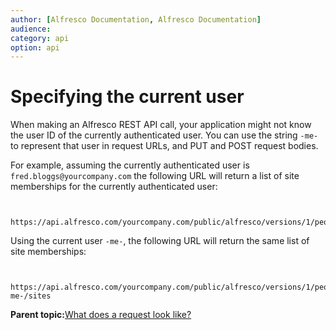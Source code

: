 ```yaml
---
author: [Alfresco Documentation, Alfresco Documentation]
audience: 
category: api
option: api
---
```


# Specifying the current user

When making an Alfresco REST API call, your application might not know the user ID of the currently authenticated user. You can use the string `-me-` to represent that user in request URLs, and PUT and POST request bodies.

For example, assuming the currently authenticated user is `fred.bloggs@yourcompany.com` the following URL will return a list of site memberships for the currently authenticated user:

```

      https://api.alfresco.com/yourcompany.com/public/alfresco/versions/1/people/fred.bloggs@yourcompany.com/sites
```

Using the current user `-me-`, the following URL will return the same list of site memberships:

```

      https://api.alfresco.com/yourcompany.com/public/alfresco/versions/1/people/-me-/sites
```

**Parent topic:**[What does a request look like?](../../../pra/1/concepts/pra-request.md)

